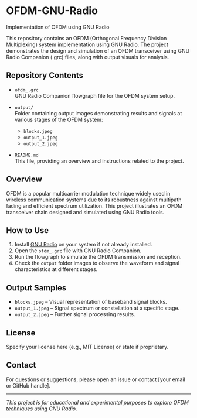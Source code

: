 # OFDM-GNU-Radio
Implementation of OFDM using GNU Radio

This repository contains an OFDM (Orthogonal Frequency Division Multiplexing) system implementation using GNU Radio. The project demonstrates the design and simulation of an OFDM transceiver using GNU Radio Companion (.grc) files, along with output visuals for analysis.

## Repository Contents

- `ofdm_.grc`  
  GNU Radio Companion flowgraph file for the OFDM system setup.

- `output/`  
  Folder containing output images demonstrating results and signals at various stages of the OFDM system:
  - `blocks.jpeg`
  - `output_1.jpeg`
  - `output_2.jpeg`

- `README.md`  
  This file, providing an overview and instructions related to the project.

## Overview

OFDM is a popular multicarrier modulation technique widely used in wireless communication systems due to its robustness against multipath fading and efficient spectrum utilization. This project illustrates an OFDM transceiver chain designed and simulated using GNU Radio tools.

## How to Use

1. Install [GNU Radio](https://www.gnuradio.org/) on your system if not already installed.
2. Open the `ofdm_.grc` file with GNU Radio Companion.
3. Run the flowgraph to simulate the OFDM transmission and reception.
4. Check the `output` folder images to observe the waveform and signal characteristics at different stages.

## Output Samples

- `blocks.jpeg` – Visual representation of baseband signal blocks.
- `output_1.jpeg` – Signal spectrum or constellation at a specific stage.
- `output_2.jpeg` – Further signal processing results.

## License

Specify your license here (e.g., MIT License) or state if proprietary.

## Contact

For questions or suggestions, please open an issue or contact [your email or GitHub handle].

---

*This project is for educational and experimental purposes to explore OFDM techniques using GNU Radio.*

